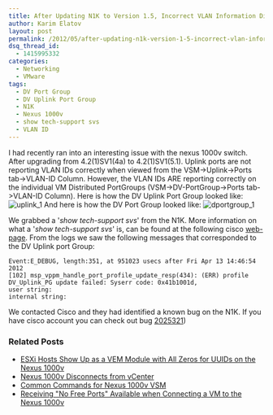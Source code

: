 ```yaml
---
title: After Updating N1K to Version 1.5, Incorrect VLAN Information Displayed Under DV Uplink Port Groups but not Under DV Port Groups
author: Karim Elatov
layout: post
permalink: /2012/05/after-updating-n1k-version-1-5-incorrect-vlan-information-displayed-under-dv-uplink-port-groups-under-dv-port-groups/
dsq_thread_id:
  - 1415995332
categories:
  - Networking
  - VMware
tags:
  - DV Port Group
  - DV Uplink Port Group
  - N1K
  - Nexus 1000v
  - show tech-support svs
  - VLAN ID
---
```

I had recently ran into an interesting issue with the nexus 1000v switch. After upgrading from 4.2(1)SV1(4a) to 4.2(1)SV1(5.1). Uplink ports are not reporting VLAN IDs correctly when viewed from the VSM->Uplink->Ports tab->VLAN-ID Column. However, the VLAN IDs ARE reporting correctly on the individual VM Distributed PortGroups (VSM->DV-PortGroup->Ports tab->VLAN-ID Column). Here is how the DV Uplink Port Group looked like:
![uplink_1](http://assets.virtuallyhyper.com/2012-04-uplink_1.jpg)
And here is how the DV Port Group looked like:
![dportgroup_1](http://assets.virtuallyhyper.com/2012-04-dportgroup_11.jpg)

We grabbed a '*show tech-support svs*' from the N1K. More information on what a '*show tech-support svs*' is, can be found at the following cisco [web-page](http://www.cisco.com/en/US/docs/switches/datacenter/nexus1000/sw/4_0/troubleshooting/configuration/guide/trouble_18b4contact.html). From the logs we saw the following messages that corresponded to the DV Uplink port Group:


	Event:E_DEBUG, length:351, at 951023 usecs after Fri Apr 13 14:46:54 2012
	[102] msp_vppm_handle_port_profile_update_resp(434): (ERR) profile DV_Uplink_PG update failed: Syserr code: 0x41b1001d,
	user string:
	internal string:


We contacted Cisco and they had identified a known bug on the N1K. If you have cisco account you can check out bug [2025321](http://tools.cisco.com/Support/BugToolKit/search/getBugDetails.do?method=fetchBugDetails&bugId=CSCtz24512))

### Related Posts

- [ESXi Hosts Show Up as a VEM Module with All Zeros for UUIDs on the Nexus 1000v](/2013/01/esxi-hosts-show-up-as-a-vem-module-with-all-zeros-for-uuids-on-the-nexus-1000v/)
- [Nexus 1000v Disconnects from vCenter](/2012/09/nexus-1000v-disconnects-from-vcenter/)
- [Common Commands for Nexus 1000v VSM](/2012/08/common-commands-for-nexus-1000v-vsm/)
- [Receiving "No Free Ports" Available when Connecting a VM to the Nexus 1000v](/2012/07/receiving-no-free-ports-available-connecting-vm-nexus-1000v/)

